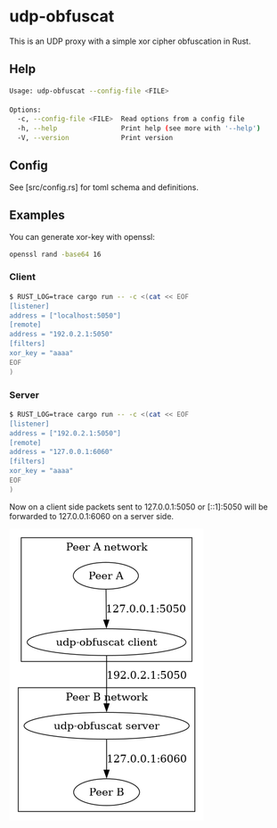 # udp-obfuscat

This is an UDP proxy with a simple xor cipher obfuscation in Rust.

## Help

```bash
Usage: udp-obfuscat --config-file <FILE>

Options:
  -c, --config-file <FILE>  Read options from a config file
  -h, --help                Print help (see more with '--help')
  -V, --version             Print version
```

## Config

See [src/config.rs] for toml schema and definitions.

## Examples

You can generate xor-key with openssl:

```bash
openssl rand -base64 16
```

### Client

```bash
$ RUST_LOG=trace cargo run -- -c <(cat << EOF
[listener]
address = ["localhost:5050"]
[remote]
address = "192.0.2.1:5050"
[filters]
xor_key = "aaaa"
EOF
)
```

### Server

```bash
$ RUST_LOG=trace cargo run -- -c <(cat << EOF
[listener]
address = ["192.0.2.1:5050"]
[remote]
address = "127.0.0.1:6060"
[filters]
xor_key = "aaaa"
EOF
)
```

Now on a client side packets sent to 127.0.0.1:5050 or [::1]:5050 will be
forwarded to 127.0.0.1:6060 on a server side.

![Diagram](diagram.png)
